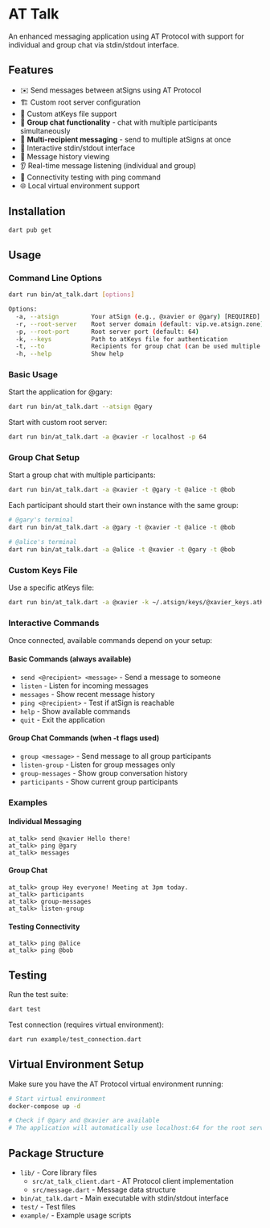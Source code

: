 # AT Talk

An enhanced messaging application using AT Protocol with support for individual and group chat via stdin/stdout interface.

## Features

- ✉️ Send messages between atSigns using AT Protocol
- 🏗️ Custom root server configuration 
- 🔑 Custom atKeys file support
- 👥 **Group chat functionality** - chat with multiple participants simultaneously
- 🎯 **Multi-recipient messaging** - send to multiple atSigns at once
- 📱 Interactive stdin/stdout interface
- 📜 Message history viewing
- 👂 Real-time message listening (individual and group)
- 🏓 Connectivity testing with ping command
- 🌐 Local virtual environment support

## Installation

```bash
dart pub get
```

## Usage

### Command Line Options

```bash
dart run bin/at_talk.dart [options]

Options:
  -a, --atsign         Your atSign (e.g., @xavier or @gary) [REQUIRED]
  -r, --root-server    Root server domain (default: vip.ve.atsign.zone)
  -p, --root-port      Root server port (default: 64)
  -k, --keys           Path to atKeys file for authentication
  -t, --to             Recipients for group chat (can be used multiple times)
  -h, --help           Show help
```

### Basic Usage

Start the application for @gary:
```bash
dart run bin/at_talk.dart --atsign @gary
```

Start with custom root server:
```bash
dart run bin/at_talk.dart -a @xavier -r localhost -p 64
```

### Group Chat Setup

Start a group chat with multiple participants:
```bash
dart run bin/at_talk.dart -a @xavier -t @gary -t @alice -t @bob
```

Each participant should start their own instance with the same group:
```bash
# @gary's terminal
dart run bin/at_talk.dart -a @gary -t @xavier -t @alice -t @bob

# @alice's terminal  
dart run bin/at_talk.dart -a @alice -t @xavier -t @gary -t @bob
```

### Custom Keys File

Use a specific atKeys file:
```bash
dart run bin/at_talk.dart -a @xavier -k ~/.atsign/keys/@xavier_keys.atKeys
```

### Interactive Commands

Once connected, available commands depend on your setup:

#### Basic Commands (always available)
- `send <@recipient> <message>` - Send a message to someone
- `listen` - Listen for incoming messages  
- `messages` - Show recent message history
- `ping <@recipient>` - Test if atSign is reachable
- `help` - Show available commands
- `quit` - Exit the application

#### Group Chat Commands (when -t flags used)
- `group <message>` - Send message to all group participants
- `listen-group` - Listen for group messages only
- `group-messages` - Show group conversation history
- `participants` - Show current group participants

### Examples

#### Individual Messaging
```
at_talk> send @xavier Hello there!
at_talk> ping @gary
at_talk> messages
```

#### Group Chat
```
at_talk> group Hey everyone! Meeting at 3pm today.
at_talk> participants
at_talk> group-messages
at_talk> listen-group
```

#### Testing Connectivity
```
at_talk> ping @alice
at_talk> ping @bob
```

## Testing

Run the test suite:
```bash
dart test
```

Test connection (requires virtual environment):
```bash
dart run example/test_connection.dart
```

## Virtual Environment Setup

Make sure you have the AT Protocol virtual environment running:
```bash
# Start virtual environment
docker-compose up -d

# Check if @gary and @xavier are available
# The application will automatically use localhost:64 for the root server
```

## Package Structure

- `lib/` - Core library files
  - `src/at_talk_client.dart` - AT Protocol client implementation
  - `src/message.dart` - Message data structure
- `bin/at_talk.dart` - Main executable with stdin/stdout interface
- `test/` - Test files
- `example/` - Example usage scripts